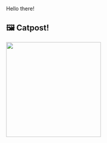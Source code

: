 Hello there!



## 🖼️ Catpost!

<sub>
    <img src="https://cdn2.thecatapi.com/images/bf4.jpg" height="256">
</sub>

